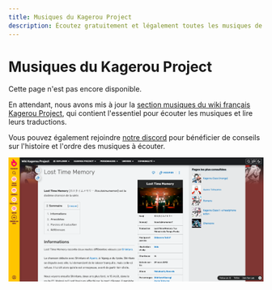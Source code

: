 ```yaml
---
title: Musiques du Kagerou Project
description: Écoutez gratuitement et légalement toutes les musiques de la série Kagerou Project, accompagnées de leurs traductions.
---
```


# Musiques du Kagerou Project

Cette page n'est pas encore disponible.

En attendant, nous avons mis à jour la [section musiques du wiki français Kagerou Project](https://kagerouproject.fandom.com/fr/wiki/Chansons), qui contient l'essentiel pour écouter les musiques et lire leurs traductions.

Vous pouvez également rejoindre [notre discord](/discord) pour bénéficier de conseils sur l'histoire et l'ordre des musiques à écouter.

![Wikia kagerou project français - Lost Time Memory](wiki.png)

